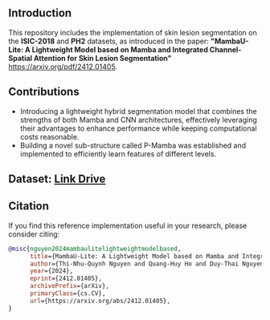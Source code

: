 ## Introduction
This repository includes the implementation of skin lesion segmentation on the **ISIC-2018** and **PH2** datasets, as introduced in the paper: **"MambaU-Lite: A Lightweight Model based on Mamba and Integrated Channel-Spatial Attention for Skin Lesion Segmentation"** https://arxiv.org/pdf/2412.01405.

## Contributions
- Introducing a lightweight hybrid segmentation model that combines the strengths of both Mamba and CNN architectures, effectively leveraging their advantages to enhance performance while keeping computational costs reasonable.
- Building a novel sub-structure called P-Mamba was established and implemented to efficiently learn features of different levels.

## Dataset: [Link Drive](https://drive.google.com/drive/folders/1BoBdQsrxutKigk2Srco-zeGTo1UdRSQT)

## Citation
If you find this reference implementation useful in your research, please consider citing:
```bibtex
@misc{nguyen2024mambaulitelightweightmodelbased,
      title={MambaU-Lite: A Lightweight Model based on Mamba and Integrated Channel-Spatial Attention for Skin Lesion Segmentation}, 
      author={Thi-Nhu-Quynh Nguyen and Quang-Huy Ho and Duy-Thai Nguyen and Hoang-Minh-Quang Le and Van-Truong Pham and Thi-Thao Tran},
      year={2024},
      eprint={2412.01405},
      archivePrefix={arXiv},
      primaryClass={cs.CV},
      url={https://arxiv.org/abs/2412.01405}, 
}
